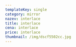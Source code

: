 ```yaml
---
templateKey: single
category: mirror
nazev: interlace
title: interlace
cena: interlace
price: interlace
thumbnail: /img/dscf5502cc.jpg
---
```


